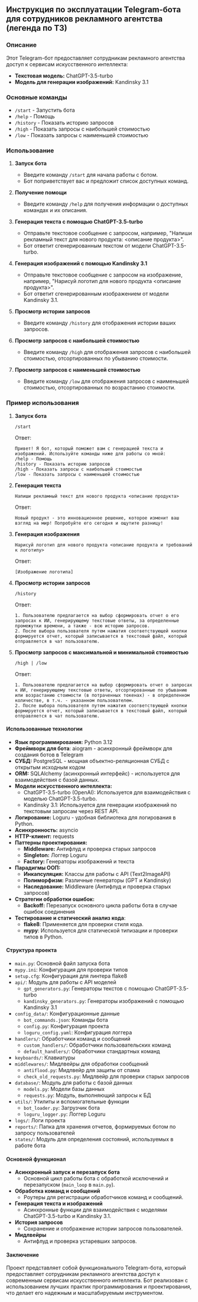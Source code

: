## Инструкция по эксплуатации Telegram-бота для сотрудников рекламного агентства (легенда по ТЗ)

### Описание
Этот Telegram-бот предоставляет сотрудникам рекламного агентства доступ к сервисам искусственного интеллекта:
- **Текстовая модель:** ChatGPT-3.5-turbo
- **Модель для генерации изображений:** Kandinsky 3.1

### Основные команды
- `/start` - Запустить бота
- `/help` - Помощь
- `/history` - Показать историю запросов
- `/high` - Показать запросы с наибольшей стоимостью
- `/low` - Показать запросы с наименьшей стоимостью

### Использование
1. **Запуск бота**
   - Введите команду `/start` для начала работы с ботом.
   - Бот поприветствует вас и предложит список доступных команд.

2. **Получение помощи**
   - Введите команду `/help` для получения информации о доступных командах и их описания.

3. **Генерация текста с помощью ChatGPT-3.5-turbo**
   - Отправьте текстовое сообщение с запросом, например, "Напиши рекламный текст для нового продукта: <описание продукта>".
   - Бот ответит сгенерированным текстом от модели ChatGPT-3.5-turbo.

4. **Генерация изображений с помощью Kandinsky 3.1**
   - Отправьте текстовое сообщение с запросом на изображение, например, "Нарисуй логотип для нового продукта <описание продукта>".
   - Бот ответит сгенерированным изображением от модели Kandinsky 3.1.

5. **Просмотр истории запросов**
   - Введите команду `/history` для отображения истории ваших запросов.

6. **Просмотр запросов с наибольшей стоимостью**
   - Введите команду `/high` для отображения запросов с наибольшей стоимостью, отсортированных по убыванию стоимости.

7. **Просмотр запросов с наименьшей стоимостью**
   - Введите команду `/low` для отображения запросов с наименьшей стоимостью, отсортированных по возрастанию стоимости.

### Пример использования
1. **Запуск бота**
   ```
   /start
   ```
   Ответ:
   ```
   Привет! Я бот, который поможет вам с генерацией текста и изображений. Используйте команды ниже для работы со мной:
   /help - Помощь
   /history - Показать историю запросов
   /high - Показать запросы с наибольшей стоимостью
   /low - Показать запросы с наименьшей стоимостью
   ```

2. **Генерация текста**
   ```
   Напиши рекламный текст для нового продукта <описание продукта>
   ```
   Ответ:
   ```
   Новый продукт - это инновационное решение, которое изменит ваш взгляд на мир! Попробуйте его сегодня и ощутите разницу!
   ```

3. **Генерация изображения**
   ```
   Нарисуй логотип для нового продукта <описание продукта и требований к логотипу>
   ```
   Ответ:
   ```
   [Изображение логотипа]
   ```

4. **Просмотр истории запросов**
   ```
   /history
   ```
   Ответ:
   ```
   1. Пользователю предлагается на выбор сформировать отчет о его запросах к ИИ, генерирующему текстовые ответы, за определенные промежутки времени, а также - всю историю запросов.
   2. После выбора пользователя путем нажатия соответствующей кнопки формируется отчет, который записывается в текстовый файл, который отправляется в чат пользователю.  
   ```

5. **Просмотр запросов с максимальной и минимальной стоимостью**
   ```
   /high | /low
   ```
   Ответ:
   ```
   1. Пользователю предлагается на выбор сформировать отчет о запросах к ИИ, генерирующему текстовые ответы, отсортированные по убыванию или возрастанию стоимости (в потраченных токенах) - в определенном количестве, в т.ч. - указанном пользователем.
   2. После выбора пользователя путем нажатия соответствующей кнопки формируется отчет, который записывается в текстовый файл, который отправляется в чат пользователю.  
   ```


#### Использованные технологии
- **Язык программирования:** Python 3.12
- **Фреймворк для бота**: aiogram - асинхронный фреймворк для создания ботов в Telegram
- **СУБД:** PostgreSQL - мощная объектно-реляционная СУБД с открытым исходным кодом
- **ORM:** SQLAlchemy (асинхронный интерфейс) - используется для взаимодействия с базой данных.
- **Модели искусственного интеллекта:**
  - ChatGPT-3.5-turbo (OpenAI): Используется для взаимодействия с моделью ChatGPT-3.5-turbo.
  - Kandinsky 3.1: Используется для генерации изображений по текстовым запросам через REST API.
- **Логирование:** Loguru - удобная библиотека для логирования в Python.
- **Асинхронность:** asyncio
- **HTTP-клиент:** requests
- **Паттерны проектирования:**
  - **Middleware:** Антифлуд и проверка старых запросов
  - **Singleton:** Логгер Loguru
  - **Factory:** Генераторы изображений и текста
- **Парадигмы ООП:**
  - **Инкапсуляция:** Классы для работы с API (Text2ImageAPI)
  - **Полиморфизм:** Различные генераторы (GPT и Kandinsky)
  - **Наследование:** Middleware (Антифлуд и проверка старых запросов)
- **Стратегии обработки ошибок:**
  - **Backoff:** Перезапуск основного цикла работы бота в случае ошибок соединения
- **Тестирование и статический анализ кода**:
  - **flake8**: Применяется для проверки стиля кода.
  - **mypy**: Используется для статической типизации и проверки типов в Python.


#### Структура проекта
- `main.py`: Основной файл запуска бота
- `mypy.ini`: Конфигурация для проверки типов
- `setup.cfg`: Конфигурация для линтера flake8
- `api/`: Модуль для работы с API моделей
  - `gpt_generators.py`: Генераторы текстов с помощью ChatGPT-3.5-turbo
  - `kandinsky_generators.py`: Генераторы изображений с помощью Kandinsky 3.1
- `config_data/`: Конфигурационные данные
  - `bot_commands.json`: Команды бота
  - `config.py`: Конфигурация проекта
  - `loguru_config.yaml`: Конфигурация логгера
- `handlers/`: Обработчики команд и сообщений
  - `custom_handlers/`: Обработчики пользовательских команд
  - `default_handlers/`: Обработчики стандартных команд
- `keyboards/`: Клавиатуры
- `middlewares/`: Мидлвейры для обработки сообщений
  - `antiflood.py`: Мидлвейр для защиты от спама
  - `check_old_requests.py`: Мидлвейр для проверки старых запросов
- `database/`: Модуль для работы с базой данных
  - `models.py`: Модели базы данных
  - `requests.py`: Модуль, выполняющий запросы к БД
- `utils/`: Утилиты и вспомогательные функции
  - `bot_loader.py`: Загрузчик бота
  - `loguru_logger.py`: Логгер Loguru
- `logs/`: Логи проекта
- `reports/`: Папка для хранения отчетов, формируемых ботом по запросу пользователей
- `states/`: Модуль для определения состояний, используемых в работе бота

#### Основной функционал
- **Асинхронный запуск и перезапуск бота**
  - Основной цикл работы бота с обработкой исключений и перезапуском (`main_loop` в `main.py`).
- **Обработка команд и сообщений**
  - Роутеры для регистрации обработчиков команд и сообщений.
- **Генерация текста и изображений**
  - Асинхронные функции для взаимодействия с моделями ChatGPT-3.5-turbo и Kandinsky 3.1.
- **История запросов**
  - Сохранение и отображение истории запросов пользователей.
- **Мидлвейры**
  - Антифлуд и проверка устаревших запросов.

#### Заключение
Проект представляет собой функционального Telegram-бота, который предоставляет сотрудникам рекламного агентства доступ к современным сервисам искусственного интеллекта. Бот реализован с использованием лучших практик программирования и проектирования, что делает его надежным и масштабируемым инструментом.